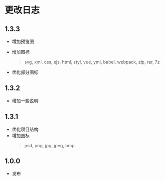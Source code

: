 # 更改日志

## 1.3.3
- 增加预览图
- 增加图标
    > svg, xml, css, ejs, html, styl, vue, yml, babel, webpack, zip, rar, 7z

- 优化部分图标

## 1.3.2
- 增加一些说明

## 1.3.1
- 优化项目结构
- 增加图标
    > psd, png, jpg, jpeg, bmp

## 1.0.0
- 发布
